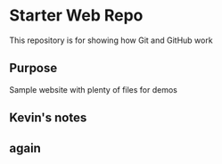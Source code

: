 # Starter Web Repo

This repository is for showing how Git and GitHub work

## Purpose

Sample website with plenty of files for demos
## Kevin's notes

## again
